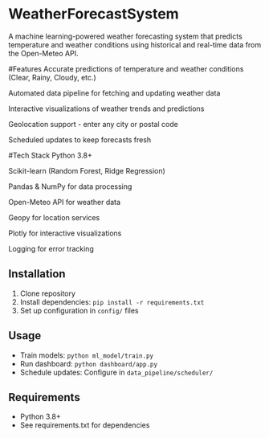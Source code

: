 # WeatherForecastSystem
A machine learning-powered weather forecasting system that predicts temperature and weather conditions using historical and real-time data from the Open-Meteo API.

#Features
Accurate predictions of temperature and weather conditions (Clear, Rainy, Cloudy, etc.)

Automated data pipeline for fetching and updating weather data

Interactive visualizations of weather trends and predictions

Geolocation support - enter any city or postal code

Scheduled updates to keep forecasts fresh

#Tech Stack
Python 3.8+

Scikit-learn (Random Forest, Ridge Regression)

Pandas & NumPy for data processing

Open-Meteo API for weather data

Geopy for location services

Plotly for interactive visualizations

Logging for error tracking

## Installation
1. Clone repository
2. Install dependencies: `pip install -r requirements.txt`
3. Set up configuration in `config/` files

## Usage
- Train models: `python ml_model/train.py`
- Run dashboard: `python dashboard/app.py`
- Schedule updates: Configure in `data_pipeline/scheduler/`

## Requirements
- Python 3.8+
- See requirements.txt for dependencies
